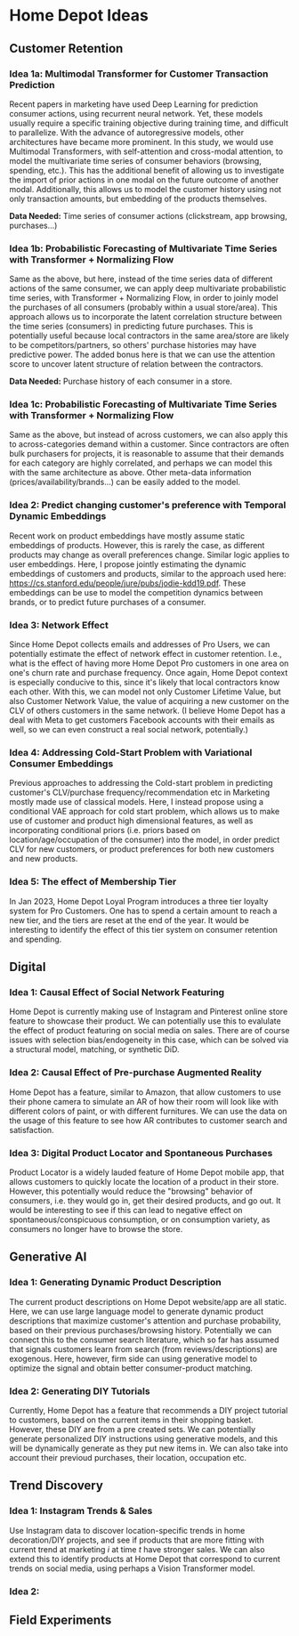 # Home Depot Ideas

## Customer Retention

### Idea 1a: Multimodal Transformer for Customer Transaction Prediction

Recent papers in marketing have used Deep Learning for prediction consumer actions, using recurrent neural network. Yet, these models usually require a specific training objective during training time, and difficult to parallelize. With the advance of autoregressive models, other architectures have became more prominent. In this study, we would use Multimodal Transformers, with self-attention and cross-modal attention, to model the multivariate time series of consumer behaviors (browsing, spending, etc.). This has the additional benefit of allowing us to investigate the import of prior actions in one modal on the future outcome of another modal. Additionally, this allows us to model the customer history using not only transaction amounts, but embedding of the products themselves.

**Data Needed:** Time series of consumer actions (clickstream, app browsing, purchases...)

### Idea 1b: Probabilistic Forecasting of Multivariate Time Series with Transformer + Normalizing Flow

Same as the above, but here, instead of the time series data of different actions of the same consumer, we can apply deep multivariate probabilistic time series, with Transformer + Normalizing Flow, in order to joinly model the purchases of all consumers (probably within a usual store/area). This approach allows us to incorporate the latent correlation structure between the time series (consumers) in predicting future purchases. This is potentially useful because local contractors in the same area/store are likely to be competitors/partners, so others' purchase histories may have predictive power. The added bonus here is that we can use the attention score to uncover latent structure of relation between the contractors.

**Data Needed:** Purchase history of each consumer in a store.

### Idea 1c: Probabilistic Forecasting of Multivariate Time Series with Transformer + Normalizing Flow

Same as the above, but instead of across customers, we can also apply this to across-categories demand within a customer. Since contractors are often bulk purchasers for projects, it is reasonable to assume that their demands for each category are highly correlated, and perhaps we can model this with the same architecture as above. Other meta-data information (prices/availability/brands...) can be easily added to the model.

### Idea 2: Predict changing customer's preference with Temporal Dynamic Embeddings

Recent work on product embeddings have mostly assume static embeddings of products. However, this is rarely the case, as different products may change as overall preferences change. Similar logic applies to user embeddings. Here, I propose jointly estimating the dynamic embeddings of customers and products, similar to the approach used here: https://cs.stanford.edu/people/jure/pubs/jodie-kdd19.pdf. These embeddings can be use to model the competition dynamics between brands, or to predict future purchases of a consumer.

### Idea 3: Network Effect 

Since Home Depot collects emails and addresses of Pro Users, we can potentially estimate the effect of network effect in customer retention. I.e., what is the effect of having more Home Depot Pro customers in one area on one's churn rate and purchase frequency. Once again, Home Depot context is especially conducive to this, since it's likely that local contractors know each other. With this, we can model not only Customer Lifetime Value, but also Customer Network Value, the value of acquiring a new customer on the CLV of others customers in the same network. (I believe Home Depot has a deal with Meta to get customers Facebook accounts with their emails as well, so we can even construct a real social network, potentially.)

### Idea 4: Addressing Cold-Start Problem with Variational Consumer Embeddings

Previous approaches to addressing the Cold-start problem in predicting customer's CLV/purchase frequency/recommendation etc in Marketing mostly made use of classical models. Here, I instead propose using a conditional VAE approach for cold start problem, which allows us to make use of customer and product high dimensional features, as well as incorporating conditional priors (i.e. priors based on location/age/occupation of the consumer) into the model, in order predict CLV for new customers, or product preferences for both new customers and new products.

### Idea 5: The effect of Membership Tier

In Jan 2023, Home Depot Loyal Program introduces a three tier loyalty system for Pro Customers. One has to spend a certain amount to reach a new tier, and the tiers are reset at the end of the year. It would be interesting to identify the effect of this tier system on consumer retention and spending. 

## Digital

### Idea 1: Causal Effect of Social Network Featuring

Home Depot is currently making use of Instagram and Pinterest online store feature to showcase their product. We can potentially use this to evalulate the effect of product featuring on social media on sales. There are of course issues with selection bias/endogeneity in this case, which can be solved via a structural model, matching, or synthetic DiD.

### Idea 2: Causal Effect of Pre-purchase Augmented Reality 

Home Depot has a feature, similar to Amazon, that allow customers to use their phone camera to simulate an AR of how their room will look like with different colors of paint, or with different furnitures. We can use the data on the usage of this feature to see how AR contributes to customer search and satisfaction.

### Idea 3: Digital Product Locator and Spontaneous Purchases 

Product Locator is a widely lauded feature of Home Depot mobile app, that allows customers to quickly locate the location of a product in their store. However, this potentially would reduce the "browsing" behavior of consumers, i.e. they would go in, get their desired products, and go out. It would be interesting to see if this can lead to negative effect on spontaneous/conspicuous consumption, or on consumption variety, as consumers no longer have to browse the store.

## Generative AI

### Idea 1: Generating Dynamic Product Description

The current product descriptions on Home Depot website/app are all static. Here, we can use large language model to generate dynamic product descriptions that maximize customer's attention and purchase probability, based on their previous purchases/browsing history. Potentially we can connect this to the consumer search literature, which so far has assumed that signals customers learn from search (from reviews/descriptions) are exogenous. Here, however, firm side can using generative model to optimize the signal and obtain better consumer-product matching.

### Idea 2: Generating DIY Tutorials

Currently, Home Depot has a feature that recommends a DIY project tutorial to customers, based on the current items in their shopping basket. However, these DIY are from a pre created sets. We can potentially generate personalized DIY instructions using generative models, and this will be dynamically generate as they put new items in. We can also take into account their previoud purchases, their location, occupation etc. 

## Trend Discovery

### Idea 1: Instagram Trends & Sales

Use Instagram data to discover location-specific trends in home decoration/DIY projects, and see if products that are more fitting with current trend at marketing *i* at time *t* have stronger sales. We can also extend this to identify products at Home Depot that correspond to current trends on social media, using perhaps a Vision Transformer model.

### Idea 2:

## Field Experiments